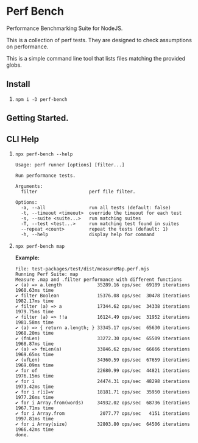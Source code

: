 <!--- @@inject: ./packages/perf-bench/README.md --->

# Perf Bench

Performance Benchmarking Suite for NodeJS.

This is a collection of perf tests. They are designed to check assumptions on performance.

This is a simple command line tool that lists files matching the provided globs.

## Install

1. `npm i -D perf-bench`

## Getting Started.

## CLI Help

1. `npx perf-bench --help`

   ```
   Usage: perf runner [options] [filter...]

   Run performance tests.

   Arguments:
     filter                   perf file filter.

   Options:
     -a, --all                run all tests (default: false)
     -t, --timeout <timeout>  override the timeout for each test
     -s, --suite <suite...>   run matching suites
     -T, --test <test...>     run matching test found in suites
     --repeat <count>         repeat the tests (default: 1)
     -h, --help               display help for command
   ```

1. `npx perf-bench map`

   **Example:**

   ```
   File: test-packages/test/dist/measureMap.perf.mjs
   Running Perf Suite: map
   Measure .map and .filter performance with different functions
   ✔ (a) => a.length             35289.16 ops/sec  69189 iterations 1960.63ms time
   ✔ filter Boolean              15376.08 ops/sec  30478 iterations 1982.17ms time
   ✔ filter (a) => a             17344.62 ops/sec  34338 iterations 1979.75ms time
   ✔ filter (a) => !!a           16124.49 ops/sec  31952 iterations 1981.58ms time
   ✔ (a) => { return a.length; } 33345.17 ops/sec  65630 iterations 1968.20ms time
   ✔ (fnLen)                     33272.30 ops/sec  65509 iterations 1968.87ms time
   ✔ (a) => fnLen(a)             33846.62 ops/sec  66666 iterations 1969.65ms time
   ✔ (vfLen)                     34360.59 ops/sec  67659 iterations 1969.09ms time
   ✔ for of                      22680.99 ops/sec  44821 iterations 1976.15ms time
   ✔ for i                       24474.31 ops/sec  48298 iterations 1973.42ms time
   ✔ for i r[i]=v                18181.71 ops/sec  35950 iterations 1977.26ms time
   ✔ for i Array.from(words)     34932.02 ops/sec  68736 iterations 1967.71ms time
   ✔ for i Array.from             2077.77 ops/sec   4151 iterations 1997.81ms time
   ✔ for i Array(size)           32803.80 ops/sec  64506 iterations 1966.42ms time
   done.
   ```

<!--- @@inject-end: ./packages/perf-bench/README.md --->
